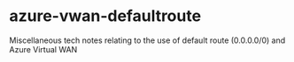 # azure-vwan-defaultroute
Miscellaneous tech notes relating to the use of default route (0.0.0.0/0) and Azure Virtual WAN
